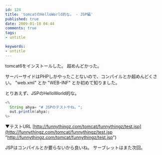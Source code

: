 ```yaml
---
id: 124
title: 'tomcatのHelloWorld的な。 - JSP編'
published: true
date: 2009-01-10 04:44
comments: true
tags:
- untitle

keywords:
- untitle
---
```

tomcat6をインストールした。
超めんどかった。

サーバーサイドはPHPしかやったことないので、コンパイルとか超めんどくさい。
"web.xml" とか "WEB-INF" とか初めて知りました。

とりあえず、JSPのHelloWorld的な。

```java
<%
  String ahya= "# JSPのテストやね。";
  out.println(ahya);
%>
```

▼テストURL
[http://funnythingz.com/tomcat/funnythingz/test.jsp](http://funnythingz.com/tomcat/funnythingz/test.jsp "http://funnythingz.com/tomcat/funnythingz/test.jsp")

JSPはコンパイルとか要らないから良いね。
サーブレットはまた次回。
